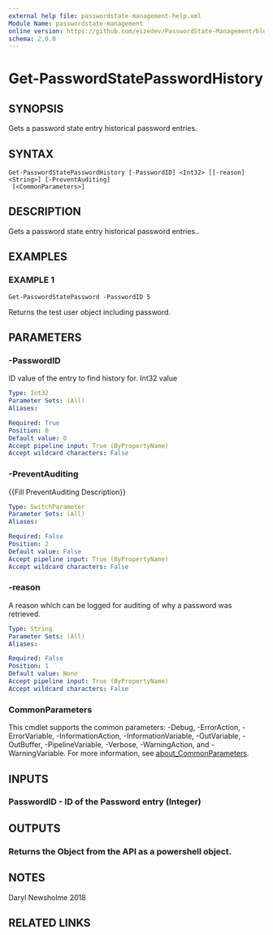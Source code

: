 ```yaml
---
external help file: passwordstate-management-help.xml
Module Name: passwordstate-management
online version: https://github.com/eizedev/PasswordState-Management/blob/master/docs/Get-PasswordStatePasswordHistory.md
schema: 2.0.0
---
```


# Get-PasswordStatePasswordHistory

## SYNOPSIS
Gets a password state entry historical password entries.

## SYNTAX

```
Get-PasswordStatePasswordHistory [-PasswordID] <Int32> [[-reason] <String>] [-PreventAuditing]
 [<CommonParameters>]
```

## DESCRIPTION
Gets a password state entry historical password entries..

## EXAMPLES

### EXAMPLE 1
```
Get-PasswordStatePassword -PasswordID 5
```

Returns the test user object including password.

## PARAMETERS

### -PasswordID
ID value of the entry to find history for.
Int32 value

```yaml
Type: Int32
Parameter Sets: (All)
Aliases:

Required: True
Position: 0
Default value: 0
Accept pipeline input: True (ByPropertyName)
Accept wildcard characters: False
```

### -PreventAuditing
{{Fill PreventAuditing Description}}

```yaml
Type: SwitchParameter
Parameter Sets: (All)
Aliases:

Required: False
Position: 2
Default value: False
Accept pipeline input: True (ByPropertyName)
Accept wildcard characters: False
```

### -reason
A reason which can be logged for auditing of why a password was retrieved.

```yaml
Type: String
Parameter Sets: (All)
Aliases:

Required: False
Position: 1
Default value: None
Accept pipeline input: True (ByPropertyName)
Accept wildcard characters: False
```

### CommonParameters
This cmdlet supports the common parameters: -Debug, -ErrorAction, -ErrorVariable, -InformationAction, -InformationVariable, -OutVariable, -OutBuffer, -PipelineVariable, -Verbose, -WarningAction, and -WarningVariable. For more information, see [about_CommonParameters](http://go.microsoft.com/fwlink/?LinkID=113216).

## INPUTS

### PasswordID - ID of the Password entry (Integer)
## OUTPUTS

### Returns the Object from the API as a powershell object.
## NOTES
Daryl Newsholme 2018

## RELATED LINKS

